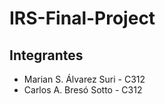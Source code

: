 # IRS-Final-Project

## Integrantes

- Marian S. Álvarez Suri - C312
- Carlos A. Bresó Sotto - C312
